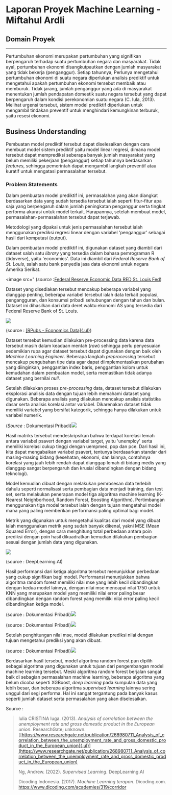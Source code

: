 <h1> Laporan Proyek Machine Learning - Miftahul Ardli </h1>

<h2> Domain Proyek </h2>
<hr>
<p> Pertumbuhan ekonomi merupakan pertumbuhan yang signifikan berpengaruh terhadap suatu pertumbuhan negara dan masyarakat. Tidak ayal, pertumbuhan ekonomi disangkutpautkan dengan jumlah masyarakat yang tidak bekerja (penganggur). Setiap tahunnya, Perlunya mengetahui pertumbuhan ekonomi di suatu negara diperlukan analisis prediktif untuk mengetahui apakah pertumbuhan ekonomi tersebut membaik atau memburuk. Tidak jarang, jumlah penganggur yang ada di masyarakat menentukan jumlah pendapatan domestik suatu negara tersebut yang dapat berpengaruh dalam kondisi perekonomian suatu negara (C. Iula, 2013). Melihat urgensi tersebut, sistem model prediktif diperlukan untuk mengambil tindakan preventif untuk menghindari kemungkinan terburuk, yaitu resesi ekonomi. </p>

<h2> Business Understanding </h2>
<p> Pembuatan model prediktif tersebut dapat diselesaikan dengan cara membuat model sistem prediktif yaitu model linear regresi, dimana model tersebut dapat memprediksi seberapa banyak jumlah masyarakat yang belum memiliki pekerjaan (penganggur) setiap tahunnya berdasarkan <i>features</i>, sehingga pemerintah dapat mengambil langkah preventif atau kuratif untuk mengatasi permasalahan tersebut. </p>

<h3> Problem Statements </h3>
<p>Dalam pembuatan model prediktif ini, permasalahan yang akan diangkat berdasarkan data yang sudah tersedia tersebut ialah seperti fitur-fitur apa saja yang berpengaruh dalam jumlah peningkatan penganggur serta tingkat performa akurasi untuk model terkait. Harapannya, setelah membuat model, permasalahan-permasalahan tersebut dapat terjawab.</p>

Metodologi yang dipakai untuk jenis permasalahan tersebut ialah menggunakan prediksi regresi linear dengan variabel 'penganggur' sebagai hasil dari komputasi (output).


Dalam pembuatan model prediktif ini, digunakan dataset yang diambil dari dataset salah satu *library* yang tersedia dalam bahasa pemrograman R
(tidyverse), yaitu 'economics'. Data ini diambil dari *Federal Reserve Bank of St. Louis*, salah satu bank penyedia jasa data ekonomi untuk negara Amerika Serikat.

<image src="
(*source* :<a href="https://fred.stlouisfed.org/">Federal Reserve Economic Data RED  St. Louis Fed</a>)

Dataset yang disediakan tersebut mencakup beberapa variabel yang dianggap penting, beberapa variabel tersebut ialah data terkait populasi, pengangguran, dan konsumsi pribadi sehubungan dengan tahun dan bulan. Dataset ini dihasilkan dari data deret waktu ekonomi AS yang tersedia dari Federal Reserve Bank of St. Louis.

![](media/image1.png)

(source : [[RPubs - Economics Data]{.ul}](https://www.rpubs.com/mperlow/552127))

Dataset tersebut kemudian dilakukan pre-processing data karena data tersebut masih dalam keadaan mentah (*raw*) sehingga perlu penyesuaian sedemikian rupa agar dataset tersebut dapat digunakan dengan baik oleh *Machine Learning Engineer*. Beberapa langkah *preprocessing* tersebut mencakup pengubahan tipe data agar dapat diimplementasikan perubahan yang diinginkan, penggantian index baris, penggantian kolom untuk kemudahan dalam pembuatan model, serta memastikan tidak adanya dataset yang bernilai *null*.

Setelah dilakukan proses *pre-processing* data, dataset tersebut dilakukan eksplorasi analisis data dengan tujuan lebih memahami dataset yang digunakan. Beberapa analisis yang dilakukan mencakup analisis statistika dasar serta analisis korelasi antar variabel. Dikarenakan dataset tidak memiliki variabel yang bersifat kategorik, sehingga hanya dilakukan untuk variabel numerik.

(*Source* : Dokumentasi Pribadi)![](media/image6.png)

Hasil matriks tersebut mendeskripsikan bahwa terdapat korelasi lemah antara variabel psavert dengan variabel target, yaitu 'unemploy' serta memiliki korelasi cukup tinggi dengan uempmed, pop dan pce. Dari hasil ini, kita dapat mengabaikan variabel psavert, tentunya berdasarkan standar dari masing-masing bidang (kesehatan, ekonomi, dan lainnya, contohnya korelasi yang jauh lebih rendah dapat dianggap lemah di bidang medis yang dianggap sangat berpengaruh dan krusial dibandingkan dengan bidang teknologi).

Model kemudian dibuat dengan melakukan pemrosesan data terlebih dahulu seperti normalisasi serta pembagian data menjadi training, dan test set, serta melakukan penerapan model tiga algoritma machine learning (K-Nearest Neighborhood, Random Forest, Boosting Algorithm). Pertimbangan menggunakan tiga model tersebut ialah dengan tujuan mengetahui model mana yang paling memberikan performansi paling optimal bagi model.

Metrik yang digunakan untuk mengetahui kualitas dari model yang dibuat ialah menggunakan metrik yang sudah banyak dikenal, yakni MSE (Mean Squared Error), dengan cara menghitung total perbedaan antara poin prediksi dengan poin hasil dikuadratkan kemudian dilakukan pembagian sesuai dengan jumlah data yang digunakan.

![](media/image7.png)

(source : DeepLearning.AI)

Hasil performansi dari ketiga algoritma tersebut menunjukkan perbedaan yang cukup signifikan bagi model. Performansi menunjukkan bahwa algoritma random forest memiliki nilai mse yang lebih kecil dibandingkan dengan kedua model lainnya, dengan nilai mse mencapai nilai 1750 untuk KNN yang merupakan model yang memiliki nilai error paling besar dibandingkan dengan random forest yang memiliki nilai error paling kecil dibandingkan ketiga model.

(source : Dokumentasi Pribadi)![](media/image3.png)

(source : Dokumentasi
Pribadi)![](media/image4.png)

Setelah penghitungan nilai mse, model dilakukan prediksi nilai dengan tujuan mengetahui prediksi yang akan dibuat.

(source : Dokumentasi
Pribadi)![](media/image5.png)

Berdasarkan hasil tersebut, model algoritma random forest pun dipilih sebagai algoritma yang digunakan untuk tujuan dari pengembangan model machine learning tersebut. Meski algoritma random forest berjalan sangat baik di sebagian permasalahan machine learning, beberapa algoritma yang belum dicoba seperti XGBoost, *deep learning* pada kumpulan data yang lebih besar, dan beberapa algoritma *supervised learning* lainnya sering unggul dari segi performa. Hal ini sangat tergantung pada banyak kasus seperti jumlah dataset serta permasalahan yang akan diselesaikan.

Source :

> Iulia CRISTINA Iuga. (2013). *Analysis of correlation between the
> unemployment rate and gross domestic product in the European union*.
> ResearchGate; unknown.
> [[https://www.researchgate.net/publication/268980711_Analysis_of_correlation_between_the_unemployment_rate_and_gross_domestic_product_in_the_European_union]{.ul}](https://www.researchgate.net/publication/268980711_Analysis_of_correlation_between_the_unemployment_rate_and_gross_domestic_product_in_the_European_union)
>
> Ng, Andrew. (2022). *Supervised Learning*. DeepLearning.AI
>
> Dicoding Indonesia. (2017). *Machine Learning terapan*. Dicoding.com.
> https://www.dicoding.com/academies/319/corridor
